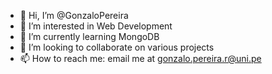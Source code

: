 - 👋 Hi, I’m @GonzaloPereira
- 👀 I’m interested in Web Development
- 🌱 I’m currently learning MongoDB
- 💞️ I’m looking to collaborate on various projects
- 📫 How to reach me: email me at gonzalo.pereira.r@uni.pe

<!---
GonzaloPereira/GonzaloPereira is a ✨ special ✨ repository because its `README.md` (this file) appears on your GitHub profile.
You can click the Preview link to take a look at your changes.
--->
